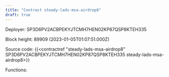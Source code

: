 ```yaml
---
title: "Contract steady-lads-msa-airdrop8"
draft: true
---
```

Deployer: SP3D6PV2ACBPEKYJTCMH7HEN02KP87QSP8KTEH335


 



Block height: 89909 (2023-01-05T01:07:51.000Z)

Source code: {{<contractref "steady-lads-msa-airdrop8" SP3D6PV2ACBPEKYJTCMH7HEN02KP87QSP8KTEH335 steady-lads-msa-airdrop8>}}

Functions:


